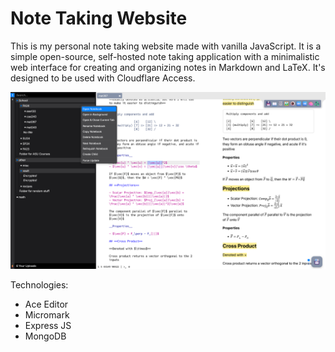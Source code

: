 # Note Taking Website

This is my personal note taking website made with vanilla JavaScript. It is a simple open-source, self-hosted note taking application with a minimalistic web interface for creating and organizing notes in Markdown and LaTeX. It's designed to be used with Cloudflare Access.

![Screenshot](./screenshot.png)

Technologies:

- Ace Editor
- Micromark
- Express JS
- MongoDB
